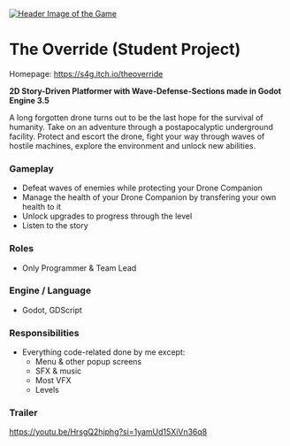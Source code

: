 [![Header Image of the Game](https://github.com/Desponark/The-Override/assets/129955348/18d1b11a-9533-48fa-9d5f-f3bcbf9a5ed0)](https://s4g.itch.io/theoverride)

# The Override (Student Project)
Homepage: https://s4g.itch.io/theoverride

**2D Story-Driven Platformer with Wave-Defense-Sections made in Godot Engine 3.5**

A long forgotten drone turns out to be the last hope for the survival of humanity.
Take on an adventure through a postapocalyptic underground facility. Protect and escort the drone, fight your way through waves of hostile machines, explore the environment and unlock new abilities.

### Gameplay
- Defeat waves of enemies while protecting your Drone Companion
- Manage the health of your Drone Companion by transfering your own health to it
- Unlock upgrades to progress through the level
- Listen to the story

### Roles
- Only Programmer & Team Lead

### Engine / Language
- Godot, GDScript

### Responsibilities
- Everything code-related done by me except:
  - Menu & other popup screens
  - SFX & music
  - Most VFX
  - Levels

### Trailer
https://youtu.be/HrsgQ2hjphg?si=1yamUd15XiVn36q8
